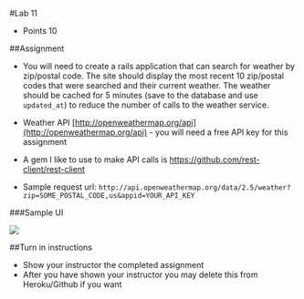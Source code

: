 #Lab 11
* Points 10

##Assignment

* You will need to create a rails application that can search for weather by
zip/postal code.  The site should display the most recent 10 zip/postal codes
that were searched and their current weather.  The weather should be cached for
5 minutes (save to the database and use ```updated_at```) to reduce the number of calls to the weather service.

* Weather API [http://openweathermap.org/api](http://openweathermap.org/api) -
you will need a free API key for this assignment
* A gem I like to use to make API calls is https://github.com/rest-client/rest-client
* Sample request url: ```http://api.openweathermap.org/data/2.5/weather?zip=SOME_POSTAL_CODE,us&appid=YOUR_API_KEY```

###Sample UI

![](https://dl.dropboxusercontent.com/s/g6mkpnpu72obbj6/2016-01-31%20at%208.07%20AM.png)

##Turn in instructions
* Show your instructor the completed assignment
* After you have shown your instructor you may delete this from Heroku/Github if you want
